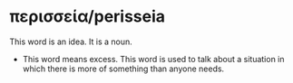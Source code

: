# περισσεία/perisseia
This word is an idea. It is a noun.
* This word means excess. This word is used to talk about a situation in which there is more of something than anyone needs.
